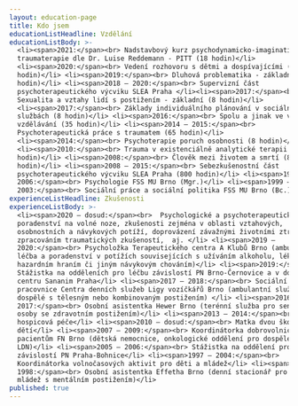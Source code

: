 ```yaml
---
layout: education-page
title: Kdo jsem
educationListHeadline: Vzdělání
educationListBody: >-
  <li><span>2021:</span><br> Nadstavbový kurz psychodynamicko-imaginativní
  traumaterapie dle Dr. Luise Reddemann - PITT (18 hodin)</li>
  <li><span>2020:</span><br> Vedení rozhovoru s dětmi a dospívajícími (16
  hodin)</li> <li><span>2019:</span><br> Dluhová problematika - základní (5
  hodin)</li> <li><span>2018 – 2020:</span><br> Supervizní část
  psychoterapeutického výcviku SLEA Praha </li><li><span>2017:</span><br>
  Sexualita a vztahy lidí s postižením - základní (8 hodin)</li>
  <li><span>2017:</span><br> Základy individuálního plánování v sociálních
  službách (8 hodin)</li> <li><span>2016:</span><br> Spolu a jinak ve výchově a
  vzdělávání (35 hodin)</li> <li><span>2014 – 2015:</span><br>
  Psychoterapeutická práce s traumatem (65 hodin)</li>
  <li><span>2014:</span><br> Psychoterapie poruch osobnosti (8 hodin)</li>
  <li><span>2010:</span><br> Trauma v existenciálně analytické terapii (16
  hodin)</li> <li><span>2008:</span><br> Člověk mezi životem a smrtí (8
  hodin)</li> <li><span>2008 – 2015:</span><br> Sebezkušenostní část
  psychoterapeutického výcviku SLEA Praha (800 hodin)</li> <li><span>1999 –
  2006:</span><br> Psychologie FSS MU Brno (Mgr.)</li> <li><span>1999 –
  2003:</span><br> Sociální práce a sociální politika FSS MU Brno (Bc.)</li>
experienceListHeadline: Zkušenosti
experienceListBody: >-
  <li><span>2020 – dosud:</span><br>  Psychologické a psychoterapeutické
  poradenství na volné noze, zkušenosti zejména v oblasti vztahových,
  osobnostních a návykových potíží, doprovázení závažnými životními ztrátami a
  zpracováním traumatických zkušeností,  aj. </li> <li><span>2019 –
  2020:</span><br> Psycholožka Terapeutického centra A Klubů Brno (ambulantní
  léčba a poradenství v potížích souvisejících s užíváním alkoholu, léků,
  hazardním hraním či jiným návykovým chováním)</li> <li><span>2019:</span><br>
  Stážistka na odděleních pro léčbu závislostí PN Brno-Černovice a v doléčovacím
  centru Sananim Praha</li> <li><span>2017 – 2018:</span><br> Sociální
  pracovnice Centra denních služeb Ligy vozíčkářů Brno (ambulantní služba pro
  dospělé s tělesným nebo kombinovaným postižením) </li> <li><span>2016 –
  2017:</span><br> Osobní asistentka Hewer Brno (terénní služba pro seniory a
  osoby se zdravotním postižením)</li> <li><span>2013 – 2014:</span><br> Domácí
  hospicová péče</li> <li><span>2010 – dosud:</span><br> Matka dvou školních
  dětí</li> <li><span>2007 – 2009:</span><br> Koordinátorka dobrovolnické služby
  pacientům FN Brno (dětská nemocnice, onkologické oddělení pro dospělé,
  LDN)</li> <li><span>2005 – 2006:</span><br> Stážistka na oddělení pro léčbu
  závislostí PN Praha-Bohnice</li> <li><span>1997 – 2004:</span><br>
  Koordinátorka volnočasových aktivit pro děti a mládež</li> <li><span>1997 –
  1998:</span><br> Osobní asistentka Effetha Brno (denní stacionář pro děti a
  mládež s mentálním postižením)</li>
published: true
---
```

